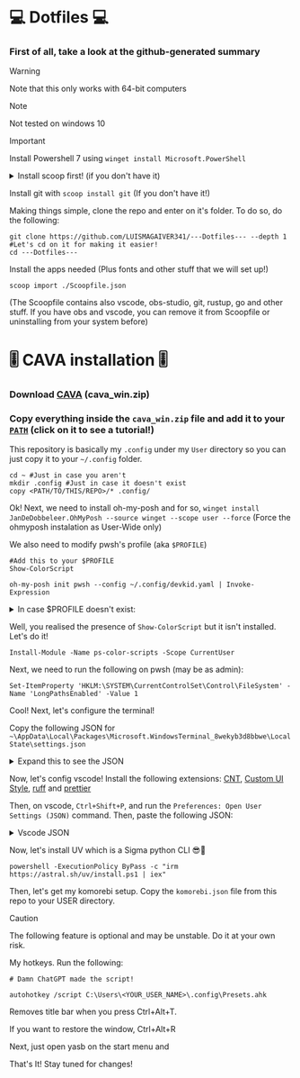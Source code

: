 # 💻 Dotfiles 💻

### First of all, take a look at the github-generated summary

> [!WARNING]
> Note that this only works with 64-bit computers

> [!NOTE]
> Not tested on windows 10

> [!IMPORTANT]
> Install Powershell 7 using `winget install Microsoft.PowerShell`





<details><summary>Install scoop first! (if you don't have it)</summary>
    
```pwsh
Set-ExecutionPolicy -ExecutionPolicy RemoteSigned -Scope CurrentUser
Invoke-RestMethod -Uri https://get.scoop.sh | Invoke-Expression
```
>This will add scoop to your computer + PATH
</details>

Install git with `scoop install git` (If you don't have it!)


Making things simple, clone the repo and enter on it's folder. To do so, do the following:
```pwsh
git clone https://github.com/LUISMAGAIVER341/---Dotfiles--- --depth 1
#Let's cd on it for making it easier!
cd ---Dotfiles---
```

Install the apps needed (Plus fonts and other stuff that we will set up!)
```pwsh
scoop import ./Scoopfile.json
```

(The Scoopfile contains also vscode, obs-studio, git, rustup, go and other stuff. If you have obs and vscode, you can remove it from Scoopfile or uninstalling from your system before)

# 🎚️ CAVA installation 🎚️
### Download [CAVA](https://github.com/karlstav/cava/releases) (cava_win.zip)
### Copy everything inside the `cava_win.zip` file and add it to your [`PATH`](https://www.youtube.com/watch?v=gb9e3m98avk&pp=0gcJCfwAo7VqN5tD) (click on it to see a tutorial!)


This repository is basically my `.config` under my `User` directory so you can just copy it to your `~/.config` folder.
```pwsh
cd ~ #Just in case you aren't
mkdir .config #Just in case it doesn't exist
copy <PATH/TO/THIS/REPO>/* .config/
```
Ok! Next, we need to install oh-my-posh and for so, `winget install JanDeDobbeleer.OhMyPosh --source winget --scope user --force` (Force the ohmyposh instalation as User-Wide only)

We also need to modify pwsh's profile (aka `$PROFILE`)
```pwsh
#Add this to your $PROFILE
Show-ColorScript

oh-my-posh init pwsh --config ~/.config/devkid.yaml | Invoke-Expression
```

<details>
    <summary>In case $PROFILE doesn't exist:</summary>

```pwsh
if (-not (Test-Path $PROFILE)) {
    New-Item -Path $PROFILE -ItemType File -Force
}
```
</details>

Well, you realised the presence of `Show-ColorScript` but it isn't installed.
Let's do it!
```pwsh
Install-Module -Name ps-color-scripts -Scope CurrentUser
```

Next, we need to run the following on pwsh (may be as admin):
```pwsh
Set-ItemProperty 'HKLM:\SYSTEM\CurrentControlSet\Control\FileSystem' -Name 'LongPathsEnabled' -Value 1
```


Cool! Next, let's configure the terminal!

Copy the following JSON for `~\AppData\Local\Packages\Microsoft.WindowsTerminal_8wekyb3d8bbwe\LocalState\settings.json`
<details><summary>Expand this to see the JSON</summary>

```json

{
    "$help": "https://aka.ms/terminal-documentation",
    "$schema": "https://aka.ms/terminal-profiles-schema",
    "actions": [],
    "copyFormatting": "none",
    "copyOnSelect": false,
    "defaultProfile": "{574e775e-4f2a-5b96-ac1e-a2962a402336}",
    "keybindings": 
    [
        {
            "id": "Terminal.CopyToClipboard",
            "keys": "ctrl+c"
        },
        {
            "id": "Terminal.PasteFromClipboard",
            "keys": "ctrl+v"
        },
        {
            "id": "Terminal.DuplicatePaneAuto",
            "keys": "alt+shift+d"
        }
    ],
    "launchMode": "focus",
    "newTabMenu": 
    [
        {
            "type": "remainingProfiles"
        }
    ],
    "profiles": 
    {
        "defaults": 
        {
            "colorScheme": "Catppuccin Macchiato",
            "font": 
            {
                "face": "Cascadia Mono NF"
            },
            "opacity": 90,
            "scrollbarState": "visible",
            "useAcrylic": true
        },
        "list": 
        [
            {
                "commandline": "%SystemRoot%\\System32\\WindowsPowerShell\\v1.0\\powershell.exe",
                "guid": "{61c54bbd-c2c6-5271-96e7-009a87ff44bf}",
                "hidden": false,
                "name": "Windows PowerShell"
            },
            {
                "commandline": "%SystemRoot%\\System32\\cmd.exe",
                "guid": "{0caa0dad-35be-5f56-a8ff-afceeeaa6101}",
                "hidden": false,
                "name": "Prompt de comando"
            },
            {
                "guid": "{b453ae62-4e3d-5e58-b989-0a998ec441b8}",
                "hidden": false,
                "name": "Azure Cloud Shell",
                "source": "Windows.Terminal.Azure"
            },
            {
                "guid": "{574e775e-4f2a-5b96-ac1e-a2962a402336}",
                "hidden": false,
                "name": "PowerShell",
                "source": "Windows.Terminal.PowershellCore"
            }
        ]
    },
    "schemes": 
    [
        {
            "background": "#EFF1F5",
            "black": "#5C5F77",
            "blue": "#1E66F5",
            "brightBlack": "#ACB0BE",
            "brightBlue": "#1E66F5",
            "brightCyan": "#179299",
            "brightGreen": "#40A02B",
            "brightPurple": "#EA76CB",
            "brightRed": "#D20F39",
            "brightWhite": "#BCC0CC",
            "brightYellow": "#DF8E1D",
            "cursorColor": "#DC8A78",
            "cyan": "#179299",
            "foreground": "#4C4F69",
            "green": "#40A02B",
            "name": "Catppuccin Latte",
            "purple": "#EA76CB",
            "red": "#D20F39",
            "selectionBackground": "#ACB0BE",
            "white": "#ACB0BE",
            "yellow": "#DF8E1D"
        },
        {
            "background": "#24273A",
            "black": "#494D64",
            "blue": "#8AADF4",
            "brightBlack": "#5B6078",
            "brightBlue": "#8AADF4",
            "brightCyan": "#8BD5CA",
            "brightGreen": "#A6DA95",
            "brightPurple": "#F5BDE6",
            "brightRed": "#ED8796",
            "brightWhite": "#A5ADCB",
            "brightYellow": "#EED49F",
            "cursorColor": "#F4DBD6",
            "cyan": "#8BD5CA",
            "foreground": "#CAD3F5",
            "green": "#A6DA95",
            "name": "Catppuccin Macchiato",
            "purple": "#F5BDE6",
            "red": "#ED8796",
            "selectionBackground": "#5B6078",
            "white": "#B8C0E0",
            "yellow": "#EED49F"
        }
    ],
    "themes": []
}
```
</details>


Now, let's config vscode!
Install the following extensions: [CNT](vscode:extension/AlexDauenhauer.catppuccin-noctis), [Custom UI Style](vscode:extension/subframe7536.custom-ui-style), [ruff](vscode:extension/charliermarsh.ruff) and [prettier](vscode:extension/esbenp.prettier-vscode)

Then, on vscode, `Ctrl+Shift+P`, and run the `Preferences: Open User Settings (JSON)` command.
Then, paste the following JSON: 
<details><summary>Vscode JSON</summary>

```json
{
    "workbench.colorTheme": "Catppuccin Noctis Mocha",
    "tabnine.experimentalAutoImports": true,
    "workbench.settings.applyToAllProfiles": [


    ],
    "editor.bracketPairColorization.enabled": true,
    "editor.guides.bracketPairs": "active",
    "editor.defaultFormatter": "esbenp.prettier-vscode",
  "[javascript]": {
    "editor.defaultFormatter": "esbenp.prettier-vscode"
  },
  "ruff.nativeServer": "on",
  "[python]": {
    "editor.formatOnSave": true,
    "editor.defaultFormatter": "charliermarsh.ruff"
  },
  "workbench.productIconTheme": "fluent-icons",
  "workbench.iconTheme": "charmed-warm",
  "workbench.tree.indent": 20,
  "workbench.activityBar.location": "hidden",
  "window.menuBarVisibility": "hidden",
    "window.customTitleBarVisibility": "auto",
    "window.titleBarStyle": "native",
    "custom-ui-style.electron": {
        "frame": false,
        "titleBarStyle": "hiddenInset"
    },
    "custom-ui-style.stylesheet": {
        ".container > .title": {
            "display": "none !important;"
        }
    },
    "terminal.integrated.fontFamily": "Cascadia Code NF",
    "editor.fontFamily": "Cascadia Code NF",
    "git.enableSmartCommit": true,
    "git.autofetch": true,

}
```

</details>

Now, let's install UV which is a Sigma python CLI 😎🗿

```pwsh
powershell -ExecutionPolicy ByPass -c "irm https://astral.sh/uv/install.ps1 | iex"
```

Then, let's get my komorebi setup.
Copy the `komorebi.json` file from this repo to your USER directory.

>[!CAUTION]
>The following feature is optional and may be unstable. Do it at your own risk.

My hotkeys.
Run the following: 

```pwsh
# Damn ChatGPT made the script!

autohotkey /script C:\Users\<YOUR_USER_NAME>\.config\Presets.ahk
```

Removes title bar when you press Ctrl+Alt+T.

If you want to restore the window, Ctrl+Alt+R

Next, just open yasb on the start menu and



That's It! Stay tuned for changes!